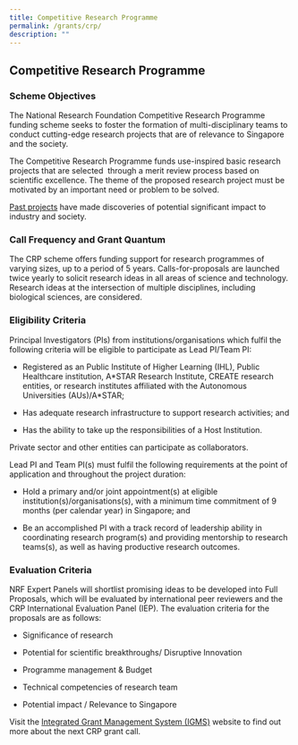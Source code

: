 ```yaml
---
title: Competitive Research Programme
permalink: /grants/crp/
description: ""
---
```

## Competitive Research Programme

### Scheme Objectives

The National Research Foundation Competitive Research Programme funding scheme seeks to foster the formation of multi-disciplinary teams to conduct cutting-edge research projects that are of relevance to Singapore and the society.    
  
The Competitive Research Programme funds use-inspired basic research projects that are selected  through a merit review process based on scientific excellence. The theme of the proposed research project must be motivated by an important need or problem to be solved.  
  
[Past projects](https://www.nrf.gov.sg/docs/default-source/default-document-library/updated-list-of-crp-awarded-projects-(up-to-28th-call).pdf?sfvrsn=28849d78_2) have made discoveries of potential significant impact to industry and society.  

### Call Frequency and Grant Quantum

The CRP scheme offers funding support for research programmes of varying sizes, up to a period of 5 years. Calls-for-proposals are launched twice yearly to solicit research ideas in all areas of science and technology. Research ideas at the intersection of multiple disciplines, including biological sciences, are considered.

### Eligibility Criteria

Principal Investigators (PIs) from institutions/organisations which fulfil the following criteria will be eligible to participate as Lead PI/Team PI:

*   Registered as an Public Institute of Higher Learning (IHL), Public Healthcare institution, A\*STAR Research Institute, CREATE research entities, or research institutes affiliated with the Autonomous Universities (AUs)/A\*STAR;
    
*   Has adequate research infrastructure to support research activities; and
    
*   Has the ability to take up the responsibilities of a Host Institution.
   

Private sector and other entities can participate as collaborators.  
  
Lead PI and Team PI(s) must fulfil the following requirements at the point of application and throughout the project duration:

*   Hold a primary and/or joint appointment(s) at eligible institution(s)/organisations(s), with a minimum time commitment of 9 months (per calendar year) in Singapore; and
    
*   Be an accomplished PI with a track record of leadership ability in coordinating research program(s) and providing mentorship to research teams(s), as well as having productive research outcomes. 

### Evaluation Criteria

NRF Expert Panels will shortlist promising ideas to be developed into Full Proposals, which will be evaluated by international peer reviewers and the CRP International Evaluation Panel (IEP). The evaluation criteria for the proposals are as follows:

*   Significance of research
    
*   Potential for scientific breakthroughs/ Disruptive Innovation
    
*   Programme management & Budget
    
*   Technical competencies of research team
    
*   Potential impact / Relevance to Singapore
    

Visit the [Integrated Grant Management System (IGMS)](https://researchgrant.gov.sg/pages/index.aspx) website to find out more about the next CRP grant call.